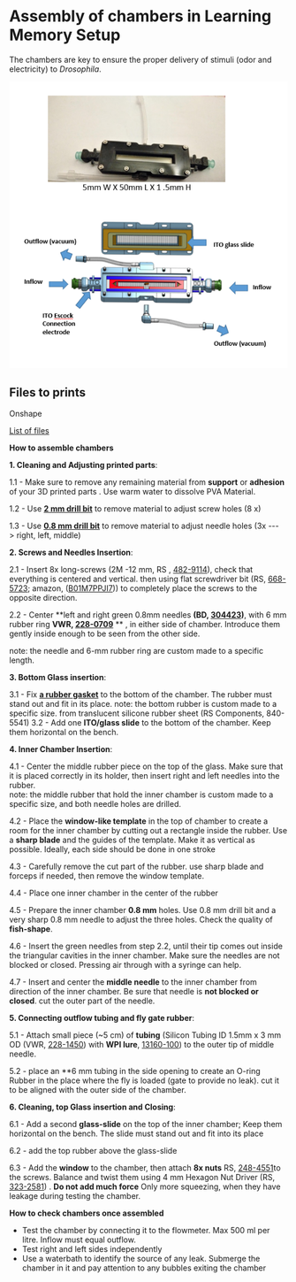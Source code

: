 # Assembly of chambers in Learning Memory Setup

The chambers are key to ensure the proper delivery of stimuli (odor and electricity) to *Drosophila*.



![IDOC-Chamber.PNG](assets/Images/IDOC-Chamber.PNG)






## **Files to prints**

Onshape

[List of files](../src/3D_printed_parts/Recording_chambers/)



**How to assemble chambers**





**1. Cleaning and Adjusting printed parts**:

1.1 - Make sure to remove any remaining material from **support** or **adhesion** of your 3D printed parts . Use warm water to dissolve PVA Material. 

1.2 - Use **[2 mm drill bit](https://www.amazon.de/-/en/FOCCTS-0-5-3-0-Rotating-Jewellery-Beeswax/dp/B07DXLFRQ8)** to  remove material to adjust screw holes (8 x)

1.3 - Use **[0.8 mm drill bit](https://www.amazon.de/-/en/FOCCTS-0-5-3-0-Rotating-Jewellery-Beeswax/dp/B07DXLFRQ8)** to  remove material to adjust needle holes (3x ---> right, left, middle)





**2. Screws and Needles Insertion**:

2.1 - Insert 8x long-screws (2M -12 mm, RS , [482-9114](https://benl.rs-online.com/web/p/machine-screws/4829114)), check that everything is centered and vertical. then using flat screwdriver bit (RS, [668-5723](https://benl.rs-online.com/web/p/screwdriver-bit-sets/6685727); amazon, ([B01M7PPJI7](https://www.amazon.co.uk/Precision-Screwdriver-Magnetic-Macbook-Electronics/dp/B01M7PPJI7))) to completely place the screws to the opposite direction.

2.2 - Center **left and right green 0.8mm needles **(BD, [304423](https://www.farmaline.be/apotheek/bestellen/bd-microlance-3-naald-21g-1-12-rb-08x40-mm-groen-1/))**, with 6 mm rubber ring **VWR, [228-0709](https://be.vwr.com/store/product/nl/577021/slangen-silicone)** ** , in either side of chamber. Introduce them gently inside enough to be seen from the other side.

note: the needle and 6-mm rubber ring are custom made to a specific length.


**3. Bottom Glass insertion**:

3.1 - Fix **[a rubber gasket](https://benl.rs-online.com/web/p/silicone-rubber-sheets/8405541/)**  to the bottom of the chamber.  The rubber must stand out and fit in its place.
note: the bottom rubber is custom made to a specific size. from translucent silicone rubber sheet (RS Components, 840-5541)
3.2 - Add one **ITO/glass slide** to the bottom of the chamber. Keep them horizontal on the bench. 

**4. Inner Chamber Insertion**:

4.1 - Center the middle rubber piece on the top of the glass. Make sure that it is placed correctly in its holder, then insert right and left needles into the rubber.   
note: the middle rubber that hold the inner chamber is custom made to a specific size, and both needle holes are drilled.
  

4.2 - Place the **window-like template** in the top of chamber to create  a room for the inner chamber by cutting out a rectangle inside the rubber. Use a **sharp blade** and the guides of the template. Make it as vertical as possible. Ideally, each side should be done in one stroke

4.3 - Carefully remove the cut part of the rubber. use sharp blade and forceps if needed, then remove the window template.

4.4 - Place one inner chamber in the center of the rubber  

4.5 - Prepare the inner chamber **0.8 mm** holes. Use 0.8 mm drill bit and a very sharp 0.8 mm needle to adjust the three holes. Check the quality of **fish-shape**.  

4.6 - Insert the green needles from step 2.2, until their tip comes out inside the triangular cavities in the inner chamber. Make sure the needles are not blocked or closed. Pressing air through with a syringe can help.


4.7 - Insert and center the **middle needle** to the inner chamber from direction of the inner chamber. Be sure that needle is **not blocked or closed**. cut the outer part of the needle. 



**5. Connecting outflow tubing and fly gate rubber**:

5.1 - Attach small piece (~5 cm)  of **tubing** (Silicon Tubing ID 1.5mm x 3 mm OD (VWR, [228-1450](https://be.vwr.com/store/catalog/product.jsp?catalog_number=228-1450)) with **WPI lure**, [13160-100](https://www.wpiinc.com/13160-100-male-luer-fitting-for-1-16-id-tubing)) to the outer tip of middle needle.

5.2 - place an **6 mm tubing in the side opening to create an O-ring Rubber in the place where the fly is loaded (gate to provide no leak). cut it to be aligned with the outer side of the chamber. 



**6. Cleaning, top Glass insertion and Closing**:

6.1 - Add a second **glass-slide** on the top of the inner chamber; Keep them horizontal on the bench. The slide must stand out  and fit into its place 

6.2 - add the top rubber above the glass-slide 

6.3 - Add the **window** to the chamber, then attach **8x nuts** RS, [248-4551](https://benl.rs-online.com/web/p/hex-nuts/2484551/)to the screws. Balance and twist them using 4 mm Hexagon Nut Driver (RS, [323-2581](https://benl.rs-online.com/web/p/nut-drivers/3232581)) . **Do not add much force** Only more squeezing, when they have leakage during testing the chamber.



**How to check chambers once assembled**

* Test the chamber by connecting it to the flowmeter. Max 500 ml per litre.  Inflow must equal outflow.
* Test right and left sides independently  
* Use a waterbath to identify the source of any leak. Submerge the chamber in it and pay attention to any bubbles exiting the chamber
